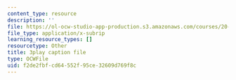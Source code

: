```yaml
---
content_type: resource
description: ''
file: https://ol-ocw-studio-app-production.s3.amazonaws.com/courses/20-219-becoming-the-next-bill-nye-writing-and-hosting-the-educational-show-january-iap-2015/f2de2fbfcd64552f95ce32609d769f8c_3HnHQXWIFd4.vtt
file_type: application/x-subrip
learning_resource_types: []
resourcetype: Other
title: 3play caption file
type: OCWFile
uid: f2de2fbf-cd64-552f-95ce-32609d769f8c
---
```

